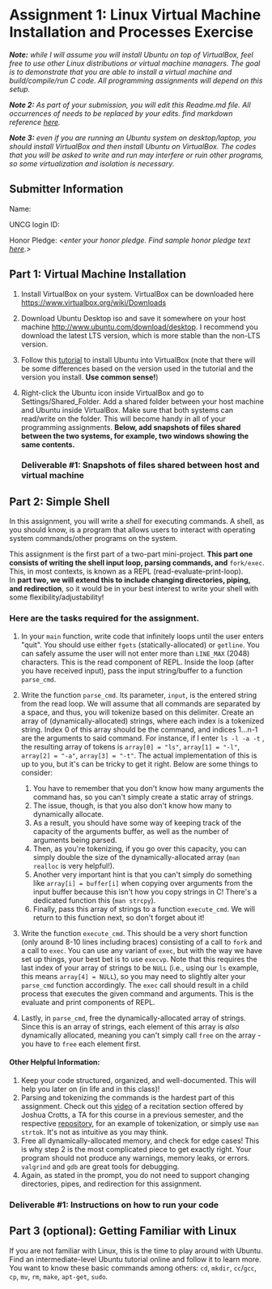 # Assignment 1: Linux Virtual Machine Installation and Processes Exercise

***Note:*** *while I will assume you will install Ubuntu on top of VirtualBox, feel free to use other Linux distributions or virtual machine managers. The goal is to demonstrate that you are able to install a virtual machine and build/compile/run C code. All programming assignments will depend on this setup.*


***Note 2:*** *As part of your submission, you will edit this Readme.md file. All occurrences of <text like this> needs to be replaced by your edits. find markdown reference [here](https://www.w3schools.io/file/github-readme-image/).*


***Note 3:*** *even if you are running an Ubuntu system on desktop/laptop, you should install VirtualBox and then install Ubuntu on VirtualBox. The codes that you will be asked to write and run may interfere or ruin other programs, so some virtualization and isolation is necessary.*

## Submitter Information

Name: *<enter your full name>*

UNCG login ID: *<enter your UNCG login ID>*

Honor Pledge: *<enter your honor pledge. Find sample honor pledge text [here](https://uncg.instructure.com/courses/122861/pages/sample-honor-pledge).>*

## Part 1: Virtual Machine Installation


1. Install VirtualBox on your system. VirtualBox can be downloaded here <https://www.virtualbox.org/wiki/Downloads>
2. Download Ubuntu Desktop iso and save it somewhere on your host machine <http://www.ubuntu.com/download/desktop>. I recommend you download the latest LTS version, which is more stable than the non-LTS version.
3. Follow this [tutorial](https://ubuntu.com/tutorials/how-to-run-ubuntu-desktop-on-a-virtual-machine-using-virtualbox#1-overview) to install Ubuntu into VirtualBox (note that there will be some differences based on the version used in the tutorial and the version you install. **Use common sense!**)
4. Right-click the Ubuntu icon inside VirtualBox and go to Settings/Shared_Folder. Add a shared folder between your host machine and Ubuntu inside VirtualBox. Make sure that both systems can read/write on the folder. This will become handy in all of your programming assignments.  **Below, add snapshots of files shared between the two systems, for example, two windows showing the same contents.**

   ### Deliverable #1: Snapshots of files shared between host and virtual machine

   *<add your images here>*

## Part 2: Simple Shell

In this assignment, you will write a *shell* for executing commands. A shell, as you should know, is a program that allows users to interact with operating system commands/other programs on the system.

This assignment is the first part of a two-part mini-project. __This part one consists of writing the shell input loop, parsing commands, and__ `fork/exec`. This, in most contexts, is known as a REPL (read-evaluate-print-loop). In __part two, we will extend this to include changing directories, piping, and redirection__, so it would be in your best interest to write your shell with some flexibility/adjustability!

### Here are the tasks required for the assignment.


1. In your `main` function, write code that infinitely loops until the user enters "quit". You should use either `fgets` (statically-allocated) or  `getline`. You can safely assume the user will not enter more than `LINE_MAX` (2048) characters. This is the read component of REPL. Inside the loop (after you have received input), pass the input string/buffer to a function `parse_cmd`.
2. Write the function `parse_cmd`. Its parameter, `input`, is the entered string from the read loop. We will assume that all commands are separated by a space, and thus, you will tokenize based on this delimiter. Create an array of (dynamically-allocated) strings, where each index is a tokenized string. Index 0 of this array should be the command, and indices 1...n-1 are the arguments to said command. For instance, if I enter `ls -l -a -t` , the resulting array of tokens is `array[0] = "ls"`, `array[1] = "-l"`, `array[2] = "-a"`, `array[3] = "-t"`. The actual implementation of this is up to you, but it's can be tricky to get it right. Below are some things to consider:

   
   1. You have to remember that you don't know how many arguments the command has, so you can't simply create a static array of strings.
   2. The issue, though, is that you also don't know how many to dynamically allocate.
   3. As a result, you should have some way of keeping track of the capacity of the arguments buffer, as well as the number of arguments being parsed.
   4. Then, as you're tokenizing, if you go over this capacity, you can simply double the size of the dynamically-allocated array (`man realloc` is very helpful!).
   5. Another very important hint is that you can't simply do something like `array[i] = buffer[i]` when copying over arguments from the input buffer because this isn't how you copy strings in C! There's a dedicated function this (`man strcpy`).
   6. Finally, pass this array of strings to a function `execute_cmd`. We will return to this function next, so don't forget about it!
3. Write the function `execute_cmd`. This should be a very short function (only around 8-10 lines including braces) consisting of a call to `fork` and a call to `exec`. You can use any variant of `exec`, but with the way we have set up things, your best bet is to use `execvp`. Note that this requires the last index of your array of strings to be `NULL` (i.e., using our `ls` example, this means `array[4] = NULL`), so you may need to slightly alter your `parse_cmd` function accordingly. The `exec` call should result in a child process that executes the given command and arguments. This is the evaluate and print components of REPL.
4. Lastly, in `parse_cmd`, free the dynamically-allocated array of strings. Since this is an array of strings, each element of this array is *also* dynamically allocated, meaning you can't simply call `free` on the array - you have to `free` each element first.

#### Other Helpful Information:


1. Keep your code structured, organized, and well-documented. This will help you later on (in life and in this class)!
2. Parsing and tokenizing the commands is the hardest part of this assignment. Check out this [video](https://uncg.hosted.panopto.com/Panopto/Pages/Viewer.aspx?id=2e496193-f2cf-4b4a-a70c-ae32001ff4c0&start=0) of a recitation section offered by Joshua Crotts, a TA for this course in a previous semester, and the respective [repository](https://github.com/joshuacrotts/c-session-demos-uncg-s22/tree/main/session03), for an example of tokenization, or simply use `man strtok`. It's not as intuitive as you may think.
3. Free all dynamically-allocated memory, and check for edge cases! This is why step 2 is the most complicated piece to get exactly right. Your program should not produce any warnings, memory leaks, or errors. `valgrind` and `gdb` are great tools for debugging.
4. Again, as stated in the prompt, you do not need to support changing directories, pipes, and redirection for this assignment.

### Deliverable #1: Instructions on how to run your code

*<add instructions on how to compile and run your code here>*

## Part 3 (optional): Getting Familiar with Linux

If you are not familiar with Linux, this is the time to play around with Ubuntu. Find an intermediate-level Ubuntu tutorial online and follow it to learn more. You want to know these basic commands among others: `cd`, `mkdir`, `cc`/`gcc`, `cp`, `mv`, `rm`, `make`, `apt-get`, `sudo`.


